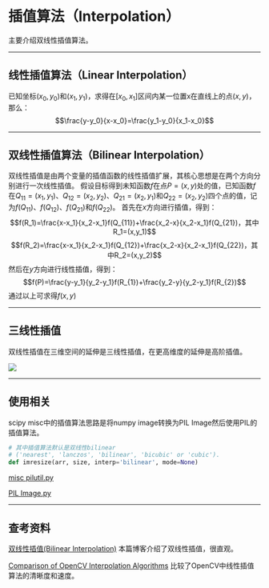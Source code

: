 # 插值算法（Interpolation）

主要介绍双线性插值算法。

---
## 线性插值算法（Linear Interpolation）

已知坐标$(x_0,y_0)$和$(x_1,y_1)$，求得在$[x_0,x_1]$区间内某一位置x在直线上的点$(x,y)$，那么：
$$\frac{y-y_0}{x-x_0}=\frac{y_1-y_0}{x_1-x_0}$$

---
## 双线性插值算法（Bilinear Interpolation）
双线性插值是由两个变量的插值函数的线性插值扩展，其核心思想是在两个方向分别进行一次线性插值。
假设目标得到未知函数$f$在点$P=(x,y)$处的值，已知函数$f$在$Q_{11}=(x_1,y_1)$、$Q_{12}=(x_2,y_2)$、$Q_{21}=(x_2,y_1)$和$Q_{22}=(x_2,y_2)$四个点的值，记为$f(Q_{11})$、$f(Q_{12})$、$f(Q_{21})$和$f(Q_{22})$。
首先在$x$方向进行插值，得到：
$$f(R_1)=\frac{x-x_1}{x_2-x_1}f(Q_{11})+\frac{x_2-x}{x_2-x_1}f(Q_{21})，其中R_1=(x,y_1)$$
$$f(R_2)=\frac{x-x_1}{x_2-x_1}f(Q_{12})+\frac{x_2-x}{x_2-x_1}f(Q_{22})，其中R_2=(x,y_2)$$
然后在$y$方向进行线性插值，得到：
$$f(P)=\frac{y-y_1}{y_2-y_1}f(R_{1})+\frac{y_2-y}{y_2-y_1}f(R_{2})$$
通过以上可求得$f(x,y)$

---
## 三线性插值
双线性插值在三维空间的延伸是三线性插值，在更高维度的延伸是高阶插值。


![](http://chenguanfuqq.gitee.io/tuquan2/img_2018_5/Bilinear_interpolation.png)

---
## 使用相关

scipy misc中的插值算法思路是将numpy image转换为PIL Image然后使用PIL的插值算法。

```python
# 其中插值算法默认是双线性bilinear
# ('nearest', 'lanczos', 'bilinear', 'bicubic' or 'cubic').
def imresize(arr, size, interp='bilinear', mode=None)
```

[misc pilutil.py](https://github.com/scipy/scipy/blob/v0.18.1/scipy/misc/pilutil.py#L446-L489)

[PIL Image.py](https://github.com/python-pillow/Pillow/blob/3.1.x/PIL/Image.py)

---
## 查考资料

[双线性插值(Bilinear Interpolation)](http://www.cnblogs.com/xpvincent/archive/2013/03/15/2961448.html) 本篇博客介绍了双线性插值，很直观。

[Comparison of OpenCV Interpolation Algorithms](http://tanbakuchi.com/posts/comparison-of-openv-interpolation-algorithms/) 比较了OpenCV中线性插值算法的清晰度和速度。
